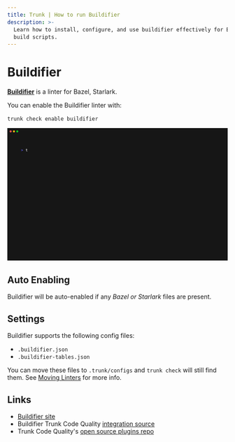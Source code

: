 ```yaml
---
title: Trunk | How to run Buildifier
description: >-
  Learn how to install, configure, and use buildifier effectively for Bazel
  build scripts.
---
```


# Buildifier

[**Buildifier**](https://github.com/rhysd/actionlint) is a linter for Bazel, Starlark.

You can enable the Buildifier linter with:

```shell
trunk check enable buildifier
```

![buildifier example output](../../../.gitbook/assets/buildifier.gif)

## Auto Enabling

Buildifier will be auto-enabled if any _Bazel or Starlark_ files are present.

## Settings

Buildifier supports the following config files:

* `.buildifier.json`
* `.buildifier-tables.json`

You can move these files to `.trunk/configs` and `trunk check` will still find them. See [Moving Linters](../configure-linters.md#moving-linters) for more info.

## Links

* [Buildifier site](https://github.com/rhysd/actionlint)
* Buildifier Trunk Code Quality [integration source](https://github.com/trunk-io/plugins/tree/main/linters/buildifier)
* Trunk Code Quality's [open source plugins repo](https://github.com/trunk-io/plugins/tree/main)
